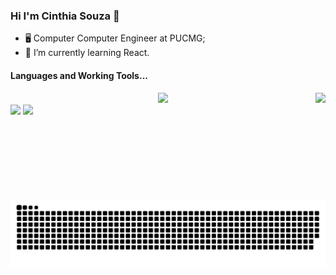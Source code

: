 ### Hi I'm Cinthia Souza 👋

- 🖥️ Computer Computer Engineer at PUCMG;
- 🌱 I’m currently learning React.


#### Languages and Working Tools...


<div align="center">
  <a href="https://github.com/CinthiaS">
   <img height="170em" src="https://github-readme-stats.vercel.app/api?username=CinthiaS&show_icons=true&theme=react&include_all_commits=true&count_private=true"/>
  <img align="right" height="170em" src="https://github-readme-stats.vercel.app/api/top-langs/?username=CinthiaS&layout=compact&langs_count=7&theme=react"/>
</div>

  <div>
  <a href="https://www.instagram.com/souzacinthia.m/" target="_blank"><img src="https://img.shields.io/badge/-Instagram-%23E4405F?style=for-the-badge&logo=instagram&logoColor=white" target="_blank"></a>
  <a href="https://www.linkedin.com/in/cinthiamksouza/" target="_blank"><img src="https://img.shields.io/badge/-LinkedIn-%230077B5?style=for-the-badge&logo=linkedin&logoColor=white" target="_blank"></a> 
 </div>
  
  
 ![Snake animation](https://github.com/CinthiaS/CinthiaS/blob/output/github-contribution-grid-snake.svg)
 
